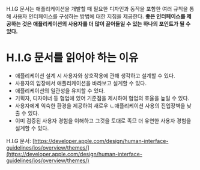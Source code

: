 H.I.G 문서는 애플리케이션을 개발할 때 필요한 디자인과 동작을 포함한 여러 규칙을 통해 사용자 인터페이스를 구성하는 방법에 대한 지침을 제공한다. **좋은 인터페이스를 제공하는 것은 애플리케이션의 사용자를 더 많이 끌어들일 수 있는 하나의 포인트가 될 수 있다.**

# H.I.G 문서를 읽어야 하는 이유

- 애플리케이션 설계 시 사용자와 상호작용에 관해 생각하고 설계할 수 있다.
- 사용자의 입장에서 애플리케이션을 바라보고 설계할 수 있다.
- 애플리케이션의 일관성을 유지할 수 있다.
- 기획자, 디자이너 등 협업에 있어 기준점을 제시하여 협업의 효율을 높일 수 있다.
- 사용자에게 익숙한 환경을 제공하여 새로우 ㄴ애플리케이션 사용의 진입장벽을 낮출 수 있다.
- 이미 검증된 사용자 경험을 이해하고 그것을 토대로 족므 더 유연한 사용자 경험을 설계할 수 있다.

H.I.G 문서: [https://developer.apple.com/design/human-interface-guidelines/ios/overview/themes/](https://developer.apple.com/design/human-interface-guidelines/ios/overview/themes/)
